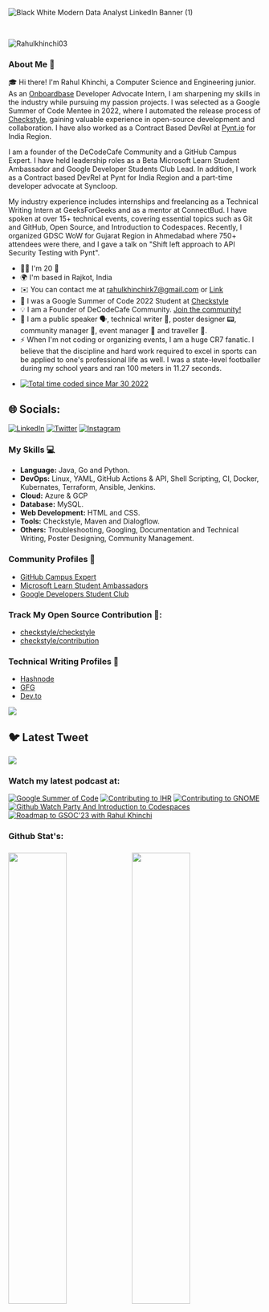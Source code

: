 ![Black White Modern Data Analyst LinkedIn Banner (1)](https://user-images.githubusercontent.com/71710042/230340106-ee108079-b4f7-4c45-9516-bf982e953f90.png)



<br />

<p align="left"> <img src="https://komarev.com/ghpvc/?username=Rahulkhinchi03&label=Profile%20views&color=0e75b6&style=flat" alt="Rahulkhinchi03" /> </p>

 ### About Me 🚀

🎓 Hi there! I'm Rahul Khinchi, a Computer Science and Engineering junior. As an [Onboardbase](https://onboardbase.com/) Developer Advocate Intern, I am sharpening my skills in the industry while pursuing my passion projects. I was selected as a Google Summer of Code Mentee in 2022, where I automated the release process of [Checkstyle](https://checkstyle.org/), gaining valuable experience in open-source development and collaboration. I have also worked as a Contract Based DevRel at [Pynt.io](https://www.pynt.io/) for India Region.

I am a founder of the DeCodeCafe Community and a GitHub Campus Expert. I have held leadership roles as a Beta Microsoft Learn Student Ambassador and Google Developer Students Club Lead. In addition, I work as a Contract based DevRel at Pynt for India Region and a part-time developer advocate at Syncloop.

My industry experience includes internships and freelancing as a Technical Writing Intern at GeeksForGeeks and as a mentor at ConnectBud. I have spoken at over 15+ technical events, covering essential topics such as Git and GitHub, Open Source, and Introduction to Codespaces. Recently, I organized GDSC WoW for Gujarat Region in Ahmedabad where 750+ attendees were there, and I gave a talk on "Shift left approach to API Security Testing with Pynt".

* 👨‍🦰  I'm 20 🎉
* 🌍  I'm based in Rajkot, India
* ✉️  You can contact me at [rahulkhinchirk7@gmail.com](mailto:rahulkhinchirk7@gmail.com) or [Link](https://linktr.ee/rahhul.k7) 
* 🚀  I was a Google Summer of Code 2022 Student at [Checkstyle](http://github.com/checkstyle/checkstyle)
* 💡 I am a Founder of DeCodeCafe Community. [Join the community!](https://linktr.ee/decodecafe)
* 📍 I am a public speaker 🗣️, technical writer 📃, poster designer 📟, community manager 👥, event manager 🤝 and traveller 🧳.
* ⚡  When I'm not coding or organizing events, I am a huge CR7 fanatic. I believe that the discipline and hard work required to excel in sports can be applied to one's professional life as well. I was a state-level footballer during my school years and ran 100 meters in 11.27 seconds.
- <a href="https://wakatime.com/@b1cb9d56-2108-4bbd-bded-de876edde70a"><img src="https://wakatime.com/badge/user/b1cb9d56-2108-4bbd-bded-de876edde70a.svg" alt="Total time coded since Mar 30 2022" /></a>

## 🌐 Socials:
[![LinkedIn](https://img.shields.io/badge/LinkedIn-%230077B5.svg?logo=linkedin&logoColor=white)](https://linkedin.com/in/rahulkhinchi03/) 
[![Twitter](https://img.shields.io/badge/Twitter-%231DA1F2.svg?logo=Twitter&logoColor=white)](https://twitter.com/rahhulk7) 
[![Instagram](https://img.shields.io/badge/Instagram-%23E4405F.svg?logo=Instagram&logoColor=white)](https://instagram.com/rahhul.ig) 

 ### My Skills 💻

- **Language:** Java, Go and Python.
- **DevOps:** Linux, YAML, GitHub Actions & API, Shell Scripting, CI, Docker, Kubernates, Terraform, Ansible, Jenkins.
- **Cloud:** Azure & GCP
- **Database:** MySQL.
- **Web Development:** HTML and CSS.
- **Tools:** Checkstyle, Maven and Dialogflow. 
- **Others:** Troubleshooting, Googling, Documentation and Technical Writing, Poster Designing, Community Management.

### Community Profiles 🚩
- [GitHub Campus Expert](https://githubcampus.expert/Rahulkhinchi03/)
- [Microsoft Learn Student Ambassadors](https://studentambassadors.microsoft.com/en-US/studentambassadors/profile/00230511-e3b0-41c1-9451-cecaa9aca0ee)
- [Google Developers Student Club](https://gdsc.community.dev/u/m7m5xe/)


 ### Track My Open Source Contribution 🚀: 
 - [checkstyle/checkstyle](https://github.com/checkstyle/checkstyle/pulls?q=is%3Amerged+is%3Apr+author%3ARahulkhinchi03+)
 - [checkstyle/contribution](https://github.com/checkstyle/contribution/pulls?q=is%3Amerged+is%3Apr+author%3ARahulkhinchi03+)

### Technical Writing Profiles 📃
 - [Hashnode](https://hashnode.com/@rahulk7)
 - [GFG](https://auth.geeksforgeeks.org/user/rahulkhinchi7/articles)
 - [Dev.to](https://dev.to/rk7)

[![](https://user-images.githubusercontent.com/71710042/236921173-7e62a2b2-e34e-4157-b847-b58890af9d04.png)](https://onboardbase.com/blog/future-secret-management/)


## 🐦 Latest Tweet
[![](https://gtce.itsvg.in/api?username=rahhulk7)](https://github.com/VishwaGauravIn/github-twitter-card-embed)

### Watch my latest podcast at:
[![Google Summer of Code](https://user-images.githubusercontent.com/71710042/226113213-b892ad05-93f8-44b8-84d8-505550ed6d6c.jpeg)](https://www.youtube.com/live/vcN6oNzUh38?feature=share)
[![Contributing to IHR](https://img.youtube.com/vi/30rU1qqUjAY/0.jpg)](https://www.youtube.com/watch?v=30rU1qqUjAY)
[![Contributing to GNOME](https://img.youtube.com/vi/8eD5l76k1II/0.jpg)](https://www.youtube.com/watch?v=8eD5l76k1II)
[![Github Watch Party And Introduction to Codespaces](https://img.youtube.com/vi/dvoxN4hJyWE/0.jpg)](https://www.youtube.com/watch?v=dvoxN4hJyWE)
[![Roadmap to GSOC'23 with Rahul Khinchi ](https://img.youtube.com/vi/O3Rjfkiu8hw/0.jpg)](https://www.youtube.com/watch?v=O3Rjfkiu8hw)




<h3 align = "left"> Github Stat's: <h3>
 <img width="48%" src="https://github-readme-stats.vercel.app/api?username=Rahulkhinchi03&show_icons=true&theme=tokyonight" />
 <img width="48%" src="https://github-readme-streak-stats.herokuapp.com/?user=Rahulkhinchi03&theme=tokyonight" />
